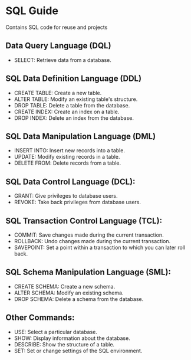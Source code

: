 # SQL Guide
Contains SQL code for reuse and projects

## Data Query Language (DQL)
- SELECT: Retrieve data from a database.

## SQL Data Definition Language (DDL)
- CREATE TABLE: Create a new table.
- ALTER TABLE: Modify an existing table's structure.
- DROP TABLE: Delete a table from the database.
- CREATE INDEX: Create an index on a table.
- DROP INDEX: Delete an index from the database.

## SQL Data Manipulation Language (DML)
- INSERT INTO: Insert new records into a table.
- UPDATE: Modify existing records in a table.
- DELETE FROM: Delete records from a table.

## SQL Data Control Language (DCL):
- GRANT: Give privileges to database users.
- REVOKE: Take back privileges from database users.

## SQL Transaction Control Language (TCL):
- COMMIT: Save changes made during the current transaction.
- ROLLBACK: Undo changes made during the current transaction.
- SAVEPOINT: Set a point within a transaction to which you can later roll back.

## SQL Schema Manipulation Language (SML):
- CREATE SCHEMA: Create a new schema.
- ALTER SCHEMA: Modify an existing schema.
- DROP SCHEMA: Delete a schema from the database.

## Other Commands:
- USE: Select a particular database.
- SHOW: Display information about the database.
- DESCRIBE: Show the structure of a table.
- SET: Set or change settings of the SQL environment.
